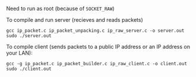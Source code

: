 
Need to run as root (because of `SOCKET_RAW`)

To compile and run server (recieves and reads packets)
```
gcc ip_packet.c ip_packet_unpacking.c ip_raw_server.c -o server.out
sudo ./server.out
```


To compile client (sends packets to a public IP address or an IP address on your LAN): 
```
gcc -g ip_packet.c ip_packet_builder.c ip_raw_client.c -o client.out
sudo ./client.out
```
